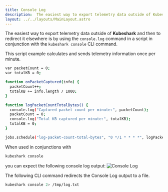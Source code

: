 ```yaml
---
title: Console Log
description:  The easiest way to export telemetry data outside of Kubeshark and then to redirect it elsewhere.
layout: ../../layouts/MainLayout.astro
---
```

The easiest way to export telemetry data outside of **Kubeshark** and then to redirect it elsewhere is by using the `console.log` command in a script in conjunction with the `kubeshark console` CLI command. 

This script example calculates and sends telemetry information once per minute.
```bash
var packetCount = 0;
var totalKB = 0;

function onPacketCaptured(info) {
  packetCount++;
  totalKB += info.length / 1000;
}

function logPacketCountTotalBytes() {
  console.log("Captured packet count per minute:", packetCount);
  packetCount = 0;
  console.log("Total KB captured per minute:", totalKB);
  totalKB = 0;
}

jobs.schedule("log-packet-count-total-bytes", "0 */1 * * * *", logPacketCountTotalBytes);
```
When used in conjunctions with 
```bash
kubeshark console
```
you can expect the following console log output:
![Console Log](/console-log-1.png)

The following CLI command redirects the Console Log output to a file.

```bash
kubeshark console 2> /tmp/log.txt
```
